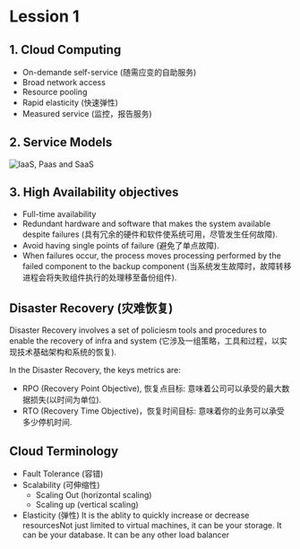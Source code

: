 # Lession 1

## 1. Cloud Computing
- On-demande self-service (随需应变的自助服务)
- Broad network access
- Resource pooling
- Rapid elasticity (快速弹性)
- Measured service (监控，报告服务)

## 2. Service Models
![IaaS, Paas and SaaS](https://pictshare.net/kkc5uv.png)

## 3. High Availability  objectives

- Full-time availability
- Redundant hardware and software that makes the system available despite failures (具有冗余的硬件和软件使系统可用，尽管发生任何故障).
- Avoid having single points of failure (避免了单点故障).
- When failures occur, the process moves processing performed by the failed component to the backup component  (当系统发生故障时，故障转移进程会将失败组件执行的处理移至备份组件).

## Disaster Recovery (灾难恢复)
Disaster Recovery involves a set of policiesm tools and procedures to enable the recovery of infra and system (它涉及一组策略，工具和过程，以实现技术基础架构和系统的恢复).

In the Disaster Recovery, the keys metrics are:

-   RPO (Recovery Point Objective), 恢复点目标: 意味着公司可以承受的最大数据损失(以时间为单位).
-   RTO (Recovery Time Objective)，恢复时间目标: 意味着你的业务可以承受多少停机时间.

## Cloud Terminology
- Fault Tolerance (容错)
- Scalability (可伸缩性)
	- Scaling Out (horizontal scaling)
	- Scaling up (vertical scaling)
- Elasticity (弹性)
It is the ablity to quickly increase or decrease resourcesNot just limited to virtual machines, it can be your storage. It can be your database. It can be any other load balancer
<!--stackedit_data:
eyJoaXN0b3J5IjpbLTEzNzQyMzY4MDRdfQ==
-->
